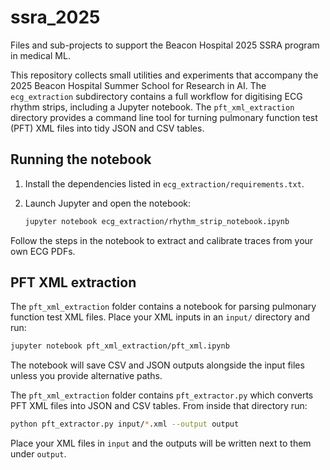 # ssra_2025
Files and sub-projects to support the Beacon Hospital 2025 SSRA program in medical ML.

This repository collects small utilities and experiments that accompany the 2025
Beacon Hospital Summer School for Research in AI.  The `ecg_extraction`
subdirectory contains a full workflow for digitising ECG rhythm strips,
including a Jupyter notebook. The `pft_xml_extraction` directory provides a
command line tool for turning pulmonary function test (PFT) XML files into
tidy JSON and CSV tables.

## Running the notebook

1. Install the dependencies listed in
   `ecg_extraction/requirements.txt`.
2. Launch Jupyter and open the notebook:

   ```bash
   jupyter notebook ecg_extraction/rhythm_strip_notebook.ipynb
   ```

Follow the steps in the notebook to extract and calibrate traces from your own
ECG PDFs.

## PFT XML extraction

The `pft_xml_extraction` folder contains a notebook for parsing pulmonary function test XML files.
Place your XML inputs in an `input/` directory and run:

```bash
jupyter notebook pft_xml_extraction/pft_xml.ipynb
```

The notebook will save CSV and JSON outputs alongside the input files unless you provide alternative paths.

The `pft_xml_extraction` folder contains `pft_extractor.py` which converts PFT
XML files into JSON and CSV tables. From inside that directory run:

```bash
python pft_extractor.py input/*.xml --output output
```

Place your XML files in `input` and the outputs will be
written next to them under `output`.
